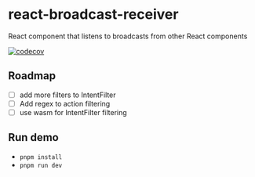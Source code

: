 # react-broadcast-receiver

React component that listens to broadcasts from other React components

[![codecov](https://codecov.io/gh/jambyung/react-broadcast-receiver/graph/badge.svg?token=O0OH73NVYQ)](https://codecov.io/gh/jambyung/react-broadcast-receiver)

## Roadmap

- [ ] add more filters to IntentFilter
- [ ] Add regex to action filtering
- [ ] use wasm for IntentFilter filtering

## Run demo

- `pnpm install`
- `pnpm run dev`
